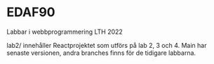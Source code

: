 # EDAF90
Labbar i webbprogrammering LTH 2022

lab2/ innehåller Reactprojektet som utförs på lab 2, 3 och 4. Main har senaste versionen, andra branches finns för de tidigare labbarna.
